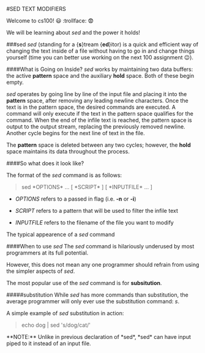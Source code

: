 #SED TEXT MODIFIERS

Welcome to cs100! :smiley: :trollface: :fearful:

We will be learning about *sed* and the power it holds!

###sed
*sed* (standing for a {**s**}tream {**ed**}itor) is a quick and efficient way of changing the text inside of a file without having to go in and change things yourself (time you can better use working on the next 100  assignment :wink:).

####What is Going on Inside?
*sed* works by maintaining two data buffers: the active **pattern**
space and the auxiliary **hold** space. Both of these begin empty.

*sed* operates by going line by line of the input file and placing it into 
the **pattern** space, after removing any leading newline characters. 
Once the text is in the pattern space, the desired commands are executed.
A command will only execute if the text in the pattern space qualifies for
the command. When the end of the infile text is reached, the pattern space
is output to the output stream, replacing the previously removed newline.
Another cycle begins for the next line of text in the file.

The **pattern** space is deleted between any two cycles; however, the 
**hold** space maintains its data throughout the process.

####So what does it look like?

The format of the *sed* command is as follows:
<blockquote>
sed *OPTIONS* ... [ *SCRIPT* ] [ *INPUTFILE* ... ]
</blockquote>

* *OPTIONS* refers to a passed in flag (i.e. **-n** or **-i**)

* *SCRIPT* refers to a pattern that will be used to filter the infile text

* *INPUTFILE* refers to the filename of the file you want to modify

The typical appearence of a *sed* command

####When to use *sed*
The *sed* command is hilariously underused by most programmers at its full potential. 

However, this does not mean any one programmer should refrain from using the simpler aspects 
of *sed*.

The most popular use of the *sed* command is for **subsitution**.

#####substitution
While *sed* has more commands than substitution, the average programmer will only ever use the substitution command: *s*.

A simple example of *sed* substitution in action: 

<blockquote>
echo dog | sed 's/dog/cat/'
</blockquote>
**NOTE:** Unlike in previous declaration of *sed*, *sed* can have input piped to it instead of an input file.




